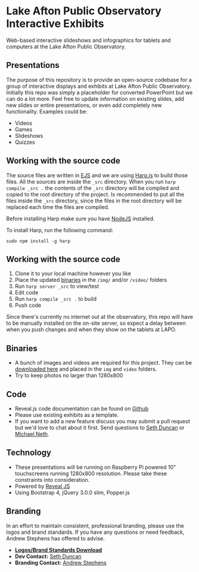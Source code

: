 # Lake Afton Public Observatory Interactive Exhibits
Web-based interactive slideshows and infographics for tablets and computers at the Lake Afton Public Observatory.

## Presentations
The purpose of this repository is to provide an open-source codebase for a group of interactive displays and exhibits at Lake Afton Public Observatory. Initially this
repo was simply a placeholder for converted PowerPoint but we can do a lot more. Feel free to update information on existing slides, add new slides or entire presentations, or
even add completely new functionality. Examples could be:
- Videos
- Games
- Slideshows
- Quizzes

## Working with the source code
The source files are written in [EJS](http://ejs.co/) and we are using [Harp.js](https://harpjs.com/) to build those files.
All the sources are inside the `_src` directory. When you run `harp compile _src .` the contents of the `_src` directory will be compiled and copied to the root directory of the project.
Is recommended to put all the files inside the `_src` directory, since the files in the root directory will be replaced each time the files are compiled.

Before installing Harp make sure you have [NodeJS](https://nodejs.org) installed.

To install Harp, run the following command:

```
sudo npm install -g harp
```

## Working with the source code

1. Clone it to your local machine however you like
2. Place the updated [binaries](#binaries) in the `/img/` and/or `/video/` folders
3. Run `harp server _src` to view/test
4. Edit code
5. Run `harp compile _src .` to build
6. Push code

Since there's currently no internet out at the observatory, this repo will have to be manually installed on the on-site server, so expect a delay between when you push changes and when they show on the tablets at LAPO.

## Binaries
- A bunch of images and videos are required for this project. They can be [downloaded here](http://bit.ly/2bII3mF) and placed in the `img` and `video` folders.
- Try to keep photos no larger than 1280x800

## Code
- Reveal.js code documentation can be found on [Github](https://github.com/hakimel/reveal.js/)
- Please use existing exhibits as a template.
- If you want to add a new feature discuss you may submit a pull request but we'd love to chat about it first. Send questions to [Seth Duncan](sduncan@lakeafton.com) or [Michael Neth](mneth@lakeafton.com).

## Technology
- These presentations will be running on Raspberry Pi powered 10" touchscreens running 1280x800 resolution. Please take these constraints into consideration.
- Powered by [Reveal JS](http://lab.hakim.se/reveal-js/#/)
- Using Bootstrap 4, jQuery 3.0.0 slim, Popper.js

## Branding
In an effort to maintain consistent, professional branding, please use the logos and brand standards. If you have any questions or need feedback, Andrew Stephens has offered to advise.

- [**Logos/Brand Standards Download**](http://bit.ly/2aNUfSN)
- **Dev Contact:** [Seth Duncan](sduncan@lakeafton.com)
- **Branding Contact:** [Andrew Stephens](artandsalsa@gmail.com)
